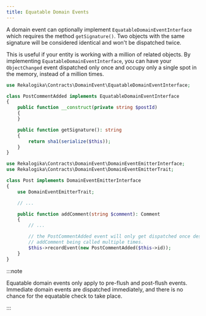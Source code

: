```yaml
---
title: Equatable Domain Events
---
```


A domain event can optionally implement `EquatableDomainEventInterface` which
requires the method `getSignature()`. Two objects with the same signature will
be considered identical and won't be dispatched twice.

This is useful if your entity is working with a million of related objects. By
implementing `EquatableDomainEventInterface`, you can have your `ObjectChanged`
event dispatched only once and occupy only a single spot in the memory,
instead of a million times.

```php
use Rekalogika\Contracts\DomainEvent\EquatableDomainEventInterface;

class PostCommentAdded implements EquatableDomainEventInterface
{
    public function __construct(private string $postId)
    {
    }

    public function getSignature(): string
    {
        return sha1(serialize($this));
    }
}

use Rekalogika\Contracts\DomainEvent\DomainEventEmitterInterface;
use Rekalogika\Contracts\DomainEvent\DomainEventEmitterTrait;

class Post implements DomainEventEmitterInterface
{
    use DomainEventEmitterTrait;

    // ...

    public function addComment(string $comment): Comment
    {
        // ...

        // the PostCommentAdded event will only get dispatched once despite of
        // addComment being called multiple times.
        $this->recordEvent(new PostCommentAdded($this->id));
    }
}
```

:::note

Equatable domain events only apply to pre-flush and post-flush events. Immediate
domain events are dispatched immediately, and there is no chance for the
equatable check to take place.

:::

